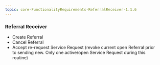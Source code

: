```yaml
---
topic: core-FunctionalityRequirements-ReferralReceiver-1.1.6
---
```


### Referral Receiver

- Create Referral
- Cancel Referral 
- Accept re-request Service Request (revoke current open Referral prior to sending new. Only one active/open Service Request during this routine)

<br>